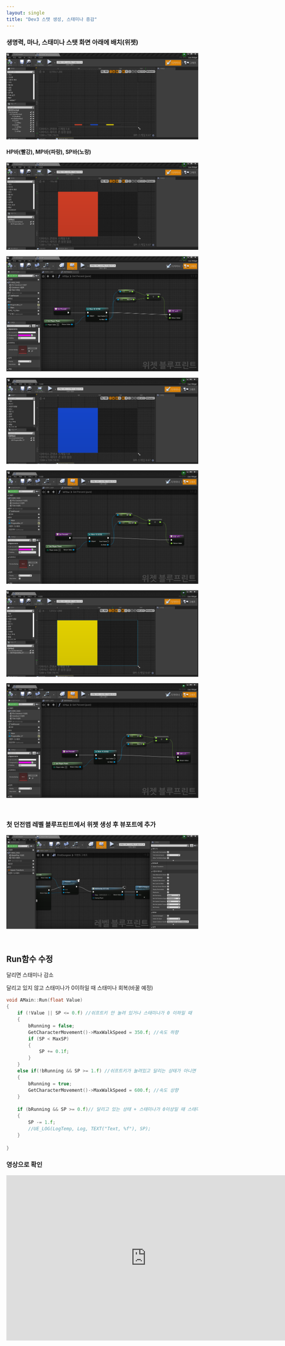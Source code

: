 ```yaml
---
layout: single
title: "Dev3 스탯 생성, 스태미나 증감"
---
```


  

### 생명력, 마나, 스태미나 스탯 화면 아래에 배치(위젯)



![이미지](/img/Dev2-10.PNG)



#### HP바(빨강), MP바(파랑), SP바(노랑)

![이미지](/img/Dev2-11.PNG)

![이미지](/img/Dev2-12.PNG)

![이미지](/img/Dev2-13.PNG)

![이미지](/img/Dev2-14.PNG)

![이미지](/img/Dev2-15.PNG)

![이미지](/img/Dev2-16.PNG)



  

​    

  





### 첫 던전맵 레벨 블루프린트에서 위젯 생성 후 뷰포트에 추가

![이미지](/img/Dev2-17.PNG)

  

  

​    

  

   



## Run함수 수정

달리면 스태미나 감소

달리고 있지 않고 스태미나가 0이하일 때 스태미나 회복(바꿀 예정)



```c++
void AMain::Run(float Value)
{
	if (!Value || SP <= 0.f) //쉬프트키 안 눌려 있거나 스태미나가 0 이하일 때
	{
		bRunning = false;
		GetCharacterMovement()->MaxWalkSpeed = 350.f; //속도 하향
		if (SP < MaxSP)
		{
			SP += 0.1f;
		}
	}
	else if(!bRunning && SP >= 1.f) //쉬프트키가 눌려있고 달리는 상태가 아니면
	{
		bRunning = true;
		GetCharacterMovement()->MaxWalkSpeed = 600.f; //속도 상향		
	}
	
	if (bRunning && SP >= 0.f)// 달리고 있는 상태 + 스태미나가 0이상일 때 스태미나 감소
	{
		SP -= 1.f;
		//UE_LOG(LogTemp, Log, TEXT("Text, %f"), SP);
	}
	
}
```



  

  

  





### 영상으로 확인



<iframe width="733" height="434" src="https://www.youtube.com/embed/M5X7IOwxUT8" title="YouTube video player" frameborder="0" allow="accelerometer; autoplay; clipboard-write; encrypted-media; gyroscope; picture-in-picture" allowfullscreen></iframe>





